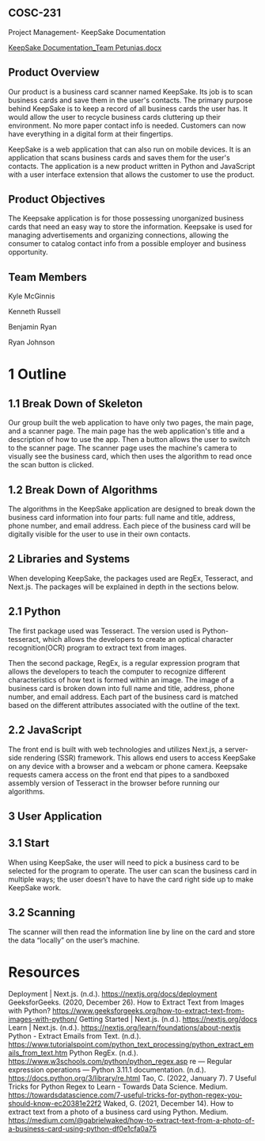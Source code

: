 ## COSC-231
Project Management- KeepSake Documentation


[KeepSake Documentation_Team Petunias.docx](https://github.com/russell-maryville/COSC-231/files/10180613/KeepSake.Documentation_Team.Petunias.docx)

## Product Overview

Our product is a business card scanner named KeepSake. Its job is to scan business cards and save them in the user's contacts. The primary purpose behind KeepSake is to keep a record of all business cards the user has. It would allow the user to recycle business cards cluttering up their environment. No more paper contact info is needed. Customers can now have everything in a digital form at their fingertips. 

KeepSake is a web application that can also run on mobile devices. It is an application that scans business cards and saves them for the user's contacts. The application is a new product written in Python and JavaScript with a user interface extension that allows the customer to use the product. 


## Product Objectives

The Keepsake application is for those possessing unorganized business cards that need an easy way to store the information. Keepsake is used for managing advertisements and organizing connections, allowing the consumer to catalog contact info from a possible employer and business opportunity. 

## Team Members

Kyle McGinnis

Kenneth Russell

Benjamin Ryan

Ryan Johnson


# 1 Outline 
## 1.1 Break Down of Skeleton
Our group built the web application to have only two pages, the main page, and a scanner page. The main page has the web application's title and a description of how to use the app. Then a button allows the user to switch to the scanner page. The scanner page uses the machine's camera to visually see the business card, which then uses the algorithm to read once the scan button is clicked.

## 1.2 Break Down of Algorithms
The algorithms in the KeepSake application are designed to break down the business card information into four parts: full name and title, address, phone number, and email address. Each piece of the business card will be digitally visible for the user to use in their own contacts.


## 2 Libraries and Systems

When developing KeepSake, the packages used are RegEx, Tesseract, and Next.js. The packages will be explained in depth in the sections below.

## 2.1 Python 
The first package used was Tesseract. The version used is Python-tesseract, which allows the developers to create an optical character recognition(OCR) program to extract text from images. 

Then the second package, RegEx, is a regular expression program that allows the developers to teach the computer to recognize different characteristics of how text is formed within an image. The image of a business card is broken down into full name and title, address, phone number, and email address. Each part of the business card is matched based on the different attributes associated with the outline of the text.

## 2.2 JavaScript
The front end is built with web technologies and utilizes Next.js, a server-side rendering (SSR) framework. This allows end users to access KeepSake on any device with a browser and a webcam or phone camera. Keepsake requests camera access on the front end that pipes to a sandboxed assembly version of Tesseract in the browser before running our algorithms.

## 3 User Application 
## 3.1 Start 
When using KeepSake, the user will need to pick a business card to be selected for the program to operate. The user can scan the business card in multiple ways; the user doesn't have to have the card right side up to make KeepSake work.


## 3.2 Scanning
The scanner will then read the information line by line on the card and store the data “locally” on the user’s machine.

# Resources

Deployment | Next.js. (n.d.). https://nextjs.org/docs/deployment 
GeeksforGeeks. (2020, December 26). How to Extract Text from Images with Python? https://www.geeksforgeeks.org/how-to-extract-text-from-images-with-python/ 
Getting Started | Next.js. (n.d.). https://nextjs.org/docs 
Learn | Next.js. (n.d.). https://nextjs.org/learn/foundations/about-nextjs 
Python - Extract Emails from Text. (n.d.). https://www.tutorialspoint.com/python_text_processing/python_extract_emails_from_text.htm 
Python RegEx. (n.d.). https://www.w3schools.com/python/python_regex.asp 
re — Regular expression operations — Python 3.11.1 documentation. (n.d.).  https://docs.python.org/3/library/re.html 
Tao, C. (2022, January 7). 7 Useful Tricks for Python Regex to Learn - Towards Data Science. Medium. https://towardsdatascience.com/7-useful-tricks-for-python-regex-you-should-know-ec20381e22f2 
Waked, G. (2021, December 14). How to extract text from a photo of a business card using Python. Medium. https://medium.com/@gabrielwaked/how-to-extract-text-from-a-photo-of-a-business-card-using-python-df0e1cfa0a75 

